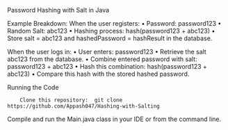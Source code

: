 Password Hashing with Salt in Java

Example Breakdown:
When the user registers:
	•	Password: password123
	•	Random Salt: abc123
	•	Hashing process: hash(password123 + abc123)
	•	Store salt = abc123 and hashedPassword = hashResult in the database.

When the user logs in:
	•	User enters: password123
	•	Retrieve the salt abc123 from the database.
	•	Combine entered password with salt: password123 + abc123
	•	Hash this combination: hash(password123 + abc123)
	•	Compare this hash with the stored hashed password.
 
Running the Code

		Clone this repository:  git clone https://github.com/Appash047/Hashing-with-Salting

Compile and run the Main.java class in your IDE or from the command line.

